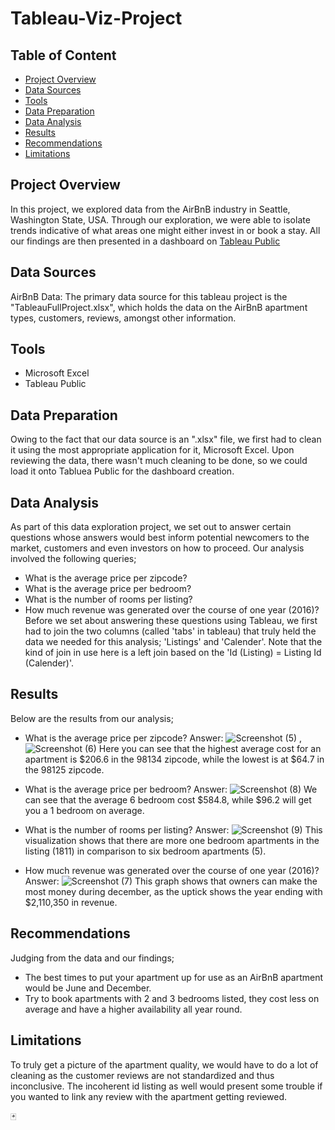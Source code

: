 # Tableau-Viz-Project

## Table of Content
- [Project Overview](#project-overview)
- [Data Sources](#data-sources)
- [Tools](#tools)
- [Data Preparation](#data-preparation)
- [Data Analysis](#data-analysis)
- [Results](#results)
- [Recommendations](#recommendations)
- [Limitations](#limitations)

## Project Overview
In this project, we explored data from the AirBnB industry in Seattle, Washington State, USA. Through our exploration, we were able to isolate trends indicative of what areas one might either invest in or book a stay. All our findings are then presented in a dashboard on [Tableau Public](https://public.tableau.com/app/profile/henry.utomudo/viz/airbnbprojectbyhenryutomudo/Dashboard1 "Henry Utomudo's Tablue Profile")

## Data Sources
AirBnB Data: The primary data source for this tableau project is the "TableauFullProject.xlsx", which holds the data on the AirBnB apartment types, customers, reviews, amongst other information.

## Tools
- Microsoft Excel
- Tableau Public

## Data Preparation
Owing to the fact that our data source is an ".xlsx" file, we first had to clean it using the most appropriate application for it, Microsoft Excel. Upon reviewing the data, there wasn't much cleaning to be done, so we could load it onto Tabluea Public for the dashboard creation.

## Data Analysis
As part of this data exploration project, we set out to answer certain questions whose answers would best inform potential newcomers to the market, customers and even investors on how to proceed. Our analysis involved the following queries;
- What is the average price per zipcode?
- What is the average price per bedroom?
- What is the number of rooms per listing?
- How much revenue was generated over the course of one year (2016)?
Before we set about answering these questions using Tableau, we first had to join the two columns (called 'tabs' in tableau) that truly held the data we needed for this analysis; 'Listings' and 'Calender'.
Note that the kind of join in use here is a left join based on the 'Id (Listing) = Listing Id (Calender)'.

## Results
Below are the results from our analysis;
- What is the average price per zipcode?
Answer: ![Screenshot (5)](https://github.com/user-attachments/assets/acefd9d0-17fd-454e-9a21-96b68a2ee956) , ![Screenshot (6)](https://github.com/user-attachments/assets/6ad5013c-8bd0-4257-9a17-5cb75ea2d123)
Here you can see that the highest average cost for an apartment is $206.6 in the 98134 zipcode, while the lowest is at $64.7 in the 98125 zipcode.

- What is the average price per bedroom?
Answer: ![Screenshot (8)](https://github.com/user-attachments/assets/52e0545f-6b50-4473-9bee-01f2c4b68b99)
We can see that the average 6 bedroom cost $584.8, while $96.2 will get you a 1 bedroom on average.

- What is the number of rooms per listing?
Answer: ![Screenshot (9)](https://github.com/user-attachments/assets/e18f121f-62a1-474f-9d06-57851ea24b68)
This visualization shows that there are more one bedroom apartments in the listing (1811) in comparison to six bedroom apartments (5).

- How much revenue was generated over the course of one year (2016)?
Answer: ![Screenshot (7)](https://github.com/user-attachments/assets/c4d0a8dd-33d3-4e45-a719-6647738e8796)
This graph shows that owners can make the most money during december, as the uptick shows the year ending with $2,110,350 in revenue.

## Recommendations
Judging from the data and our findings;
- The best times to put your apartment up for use as an AirBnB apartment would be June and December.
- Try to book apartments with 2 and 3 bedrooms listed, they cost less on average and have a higher availability all year round.

## Limitations
To truly get a picture of the apartment quality, we would have to do a lot of cleaning as the customer reviews are not standardized and thus inconclusive. The incoherent id listing as well would present some trouble if you wanted to link any review with the apartment getting reviewed.

🃏
